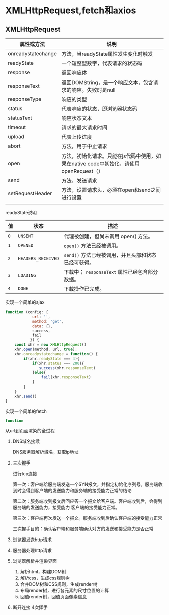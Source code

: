 # XMLHttpRequest,fetch和axios

## XMLHttpRequest

| 属性或方法         | 说明                                                         |
| ------------------ | ------------------------------------------------------------ |
| onreadystatechange | 方法，当readyState属性发生变化时触发                         |
| readyState         | 一个短整型数字，代表请求的状态码                             |
| response           | 返回响应体                                                   |
| responseText       | 返回DOMString，是一个响应文本，包含请求的响应。失败时是null  |
| responseType       | 响应的类型                                                   |
| status             | 代表响应的状态，即浏览器状态码                               |
| statusText         | 响应状态文本                                                 |
| timeout            | 请求的最大请求时间                                           |
| upload             | 代表上传进度                                                 |
| abort              | 方法，用于中止请求                                           |
| open               | 方法，初始化请求。只能在js代码中使用，如果在native code中初始化，请使用openRequest（） |
| send               | 方法，发送请求                                               |
| setRequestHeader   | 方法，设置请求头，必须在open和send之间进行设置               |
|                    |                                                              |

readyState说明

| 值   | 状态               | 描述                                                |
| ---- | ------------------ | --------------------------------------------------- |
| `0`  | `UNSENT`           | 代理被创建，但尚未调用 open() 方法。                |
| `1`  | `OPENED`           | `open()` 方法已经被调用。                           |
| `2`  | `HEADERS_RECEIVED` | `send()` 方法已经被调用，并且头部和状态已经可获得。 |
| `3`  | `LOADING`          | 下载中； `responseText` 属性已经包含部分数据。      |
| `4`  | `DONE`             | 下载操作已完成。                                    |

实现一个简单的ajax

```js
function (config: {
           	url: '',
           	method: 'get',
           	data: {},
    		success,
            fail
           }) {
    const xhr = new XMLHttpRequest()
	xhr.open(method, url, true);
    xhr.onreadystatechange = function() {
        if(xhr.readyState === 4){
            if(xhr.status === 200){
               success(xhr.responseText)
            }else{
                fail(xhr.responseText)
            }
        }
    }
    xhr.send()
}
```

实现一个简单的fetch

```js
function

```

 从url到页面渲染的全过程

1. DNS域名接续

   DNS服务器解析域名，获取ip地址

2. 三次握手

   进行tcp连接

   第一次：客户端给服务端发送一个SYN报文，并指定初始化序列号。服务端收到时会得到客户端的发送能力和服务端的接受能力正常的结论

   第二次：服务端收到报文后回应答一个报文给客户端。客户端收到后，会得到服务端的发送能力，接受能力 客户端的接受能力正常。

   第三次：客户端再次发送一个报文。服务端收到后确认客户端的接受能力正常

   三次握手目的：确认客户端和服务端确认对方的发送和接受能力是否正常

3. 浏览器发送http请求

4. 服务器处理http请求

5. 浏览器解析并渲染界面

   1. 解析html，构建DOM树
   2. 解析css，生成css规则树
   3. 合并DOM树和CSS规则，生成render树
   4. 布局render树，进行各元素的尺寸位置的计算
   5. 回值render树，回值页面像素信息

6. 断开连接 4次挥手

   

